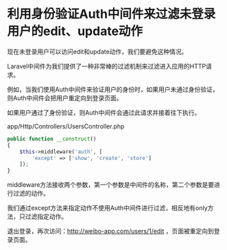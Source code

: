 # 利用身份验证Auth中间件来过滤未登录用户的edit、update动作

现在未登录用户可以访问edit和update动作，我们要避免这种情况。  

Laravel中间件为我们提供了一种非常棒的过滤机制来过滤进入应用的HTTP请求。  

例如，当我们使用Auth中间件来验证用户的身份时，如果用户未通过身份验证，则Auth中间件会把用户重定向到登录页面。  

如果用户通过了身份验证，则Auth中间件会通过此请求并接着往下执行。  

app/Http/Controllers/UsersController.php
```php
public function __construct()
{
    $this->middleware('auth', [
        'except' => ['show', 'create', 'store']
    ]);
}
```
middleware方法接收两个参数，第一个参数是中间件的名称，第二个参数是要进行过滤的动作。  

我们通过except方法来指定动作不使用Auth中间件进行过滤，相反地有only方法，只过滤指定动作。  

退出登录，再次访问：http://weibo-app.com/users/1/edit ，页面被重定向到登录页面。  


